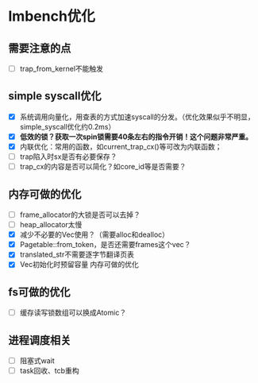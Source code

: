 # lmbench优化

## 需要注意的点

- [ ] trap_from_kernel不能触发

## simple syscall优化

- [X] 系统调用向量化，用查表的方式加速syscall的分发。（优化效果似乎不明显，simple_syscall优化约0.2ms）
- [X] **低效的锁？获取一次spin锁需要40条左右的指令开销！这个问题非常严重。**
- [X] 内联优化：常用的函数，如current_trap_cx()等可改为内联函数；
- [ ] trap陷入时sx是否有必要保存？
- [ ] trap_cx的内容是否可以简化？如core_id等是否需要？

## 内存可做的优化

- [ ] frame_allocator的大锁是否可以去掉？
- [ ] heap_allocator太慢
- [X] 减少不必要的Vec使用？（需要alloc和dealloc）
- [X] Pagetable::from_token，是否还需要frames这个vec？
- [X] translated_str不需要逐字节翻译页表
- [X] Vec初始化时预留容量
  内存可做的优化

## fs可做的优化

- [ ] 缓存读写锁数组可以换成Atomic？

## 进程调度相关

- [ ] 阻塞式wait
- [ ] task回收、tcb重构

